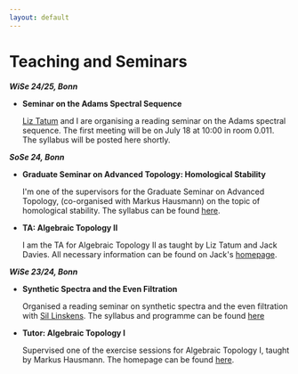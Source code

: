 ```yaml
---
layout: default
---
```


# Teaching and Seminars

***WiSe 24/25, Bonn***

- **Seminar on the Adams Spectral Sequence**

  [Liz Tatum](https://www.math.uni-bonn.de/people/tatum/tatum) and I are organising a reading seminar on the Adams spectral sequence. The first meeting will be on July 18 at 10:00 in room 0.011. The syllabus will be posted here shortly.

***SoSe 24, Bonn***

- **Graduate Seminar on Advanced Topology: Homological Stability**

  I'm one of the supervisors for the Graduate Seminar on Advanced Topology, (co-organised with Markus Hausmann) on the topic of homological stability. The syllabus can be found [here](https://www.math.uni-bonn.de/people/hausmann/Seminar%20Homological%20stability.pdf). 

- **TA: Algebraic Topology II**

  I am the TA for Algebraic Topology II as taught by Liz Tatum and Jack Davies. All necessary information can be found on Jack's [homepage](https://sites.google.com/view/jackmdavies/teaching?authuser=0).

***WiSe 23/24, Bonn***

- **Synthetic Spectra and the Even Filtration**

  Organised a reading seminar on synthetic spectra and the even filtration with [Sil Linskens](https://www.math.uni-bonn.de/people/linskens/webpage.htmpl). The syllabus and programme can be found [here](https://www.math.uni-bonn.de/people/linskens/Synthetic_syllabus.pdf
  )
- **Tutor: Algebraic Topology I**

  Supervised one of the exercise sessions for Algebraic Topology I, taught by Markus Hausmann. The homepage can be found [here](https://www.math.uni-bonn.de/people/hausmann/AlgTop1).
